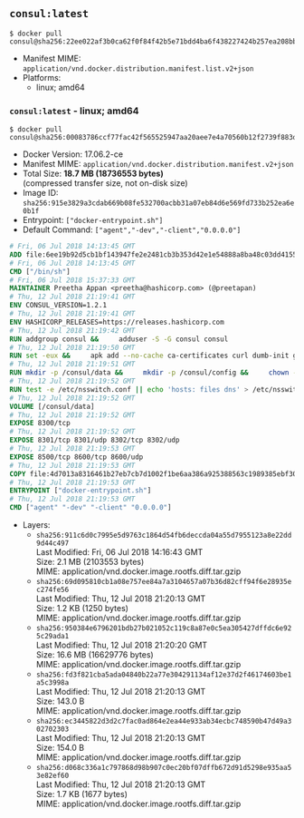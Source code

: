 ## `consul:latest`

```console
$ docker pull consul@sha256:22ee022af3b0ca62f0f84f42b5e71bdd4ba6f438227424b257ea208bb720b748
```

-	Manifest MIME: `application/vnd.docker.distribution.manifest.list.v2+json`
-	Platforms:
	-	linux; amd64

### `consul:latest` - linux; amd64

```console
$ docker pull consul@sha256:00083786ccf77fac42f565525947aa20aee7e4a70560b12f2739f883d021b146
```

-	Docker Version: 17.06.2-ce
-	Manifest MIME: `application/vnd.docker.distribution.manifest.v2+json`
-	Total Size: **18.7 MB (18736553 bytes)**  
	(compressed transfer size, not on-disk size)
-	Image ID: `sha256:915e3829a3cdab669b08fe532700acbb31a07eb84d6e569fd733b252ea6e0b1f`
-	Entrypoint: `["docker-entrypoint.sh"]`
-	Default Command: `["agent","-dev","-client","0.0.0.0"]`

```dockerfile
# Fri, 06 Jul 2018 14:13:45 GMT
ADD file:6ee19b92d5cb1bf143947fe2e2481cb3b353d42e1e54888a8ba48c03dd4155f2 in / 
# Fri, 06 Jul 2018 14:13:45 GMT
CMD ["/bin/sh"]
# Fri, 06 Jul 2018 15:37:33 GMT
MAINTAINER Preetha Appan <preetha@hashicorp.com> (@preetapan)
# Thu, 12 Jul 2018 21:19:41 GMT
ENV CONSUL_VERSION=1.2.1
# Thu, 12 Jul 2018 21:19:41 GMT
ENV HASHICORP_RELEASES=https://releases.hashicorp.com
# Thu, 12 Jul 2018 21:19:42 GMT
RUN addgroup consul &&     adduser -S -G consul consul
# Thu, 12 Jul 2018 21:19:50 GMT
RUN set -eux &&     apk add --no-cache ca-certificates curl dumb-init gnupg libcap openssl su-exec &&     gpg --keyserver pgp.mit.edu --recv-keys 91A6E7F85D05C65630BEF18951852D87348FFC4C &&     mkdir -p /tmp/build &&     cd /tmp/build &&     apkArch="$(apk --print-arch)" &&     case "${apkArch}" in         aarch64) consulArch='arm64' ;;         armhf) consulArch='arm' ;;         x86) consulArch='386' ;;         x86_64) consulArch='amd64' ;;         *) echo >&2 "error: unsupported architecture: ${apkArch} (see ${HASHICORP_RELEASES}/consul/${CONSUL_VERSION}/)" && exit 1 ;;     esac &&     wget ${HASHICORP_RELEASES}/consul/${CONSUL_VERSION}/consul_${CONSUL_VERSION}_linux_${consulArch}.zip &&     wget ${HASHICORP_RELEASES}/consul/${CONSUL_VERSION}/consul_${CONSUL_VERSION}_SHA256SUMS &&     wget ${HASHICORP_RELEASES}/consul/${CONSUL_VERSION}/consul_${CONSUL_VERSION}_SHA256SUMS.sig &&     gpg --batch --verify consul_${CONSUL_VERSION}_SHA256SUMS.sig consul_${CONSUL_VERSION}_SHA256SUMS &&     grep consul_${CONSUL_VERSION}_linux_${consulArch}.zip consul_${CONSUL_VERSION}_SHA256SUMS | sha256sum -c &&     unzip -d /bin consul_${CONSUL_VERSION}_linux_${consulArch}.zip &&     cd /tmp &&     rm -rf /tmp/build &&     apk del gnupg openssl &&     rm -rf /root/.gnupg &&     consul version
# Thu, 12 Jul 2018 21:19:51 GMT
RUN mkdir -p /consul/data &&     mkdir -p /consul/config &&     chown -R consul:consul /consul
# Thu, 12 Jul 2018 21:19:52 GMT
RUN test -e /etc/nsswitch.conf || echo 'hosts: files dns' > /etc/nsswitch.conf
# Thu, 12 Jul 2018 21:19:52 GMT
VOLUME [/consul/data]
# Thu, 12 Jul 2018 21:19:52 GMT
EXPOSE 8300/tcp
# Thu, 12 Jul 2018 21:19:52 GMT
EXPOSE 8301/tcp 8301/udp 8302/tcp 8302/udp
# Thu, 12 Jul 2018 21:19:53 GMT
EXPOSE 8500/tcp 8600/tcp 8600/udp
# Thu, 12 Jul 2018 21:19:53 GMT
COPY file:4d7013a8316461b27eb7cb7d1002f1be6aa386a925388563c1989385ebf30c2c in /usr/local/bin/docker-entrypoint.sh 
# Thu, 12 Jul 2018 21:19:53 GMT
ENTRYPOINT ["docker-entrypoint.sh"]
# Thu, 12 Jul 2018 21:19:53 GMT
CMD ["agent" "-dev" "-client" "0.0.0.0"]
```

-	Layers:
	-	`sha256:911c6d0c7995e5d9763c1864d54fb6deccda04a55d7955123a8e22dd9d44c497`  
		Last Modified: Fri, 06 Jul 2018 14:16:43 GMT  
		Size: 2.1 MB (2103553 bytes)  
		MIME: application/vnd.docker.image.rootfs.diff.tar.gzip
	-	`sha256:69d095810cb1a08e757ee84a7a3104657a07b36d82cff94f6e28935ec274fe56`  
		Last Modified: Thu, 12 Jul 2018 21:20:13 GMT  
		Size: 1.2 KB (1250 bytes)  
		MIME: application/vnd.docker.image.rootfs.diff.tar.gzip
	-	`sha256:950384e6796201bdb27b021052c119c8a87e0c5ea305427dffdc6e925c29ada1`  
		Last Modified: Thu, 12 Jul 2018 21:20:20 GMT  
		Size: 16.6 MB (16629776 bytes)  
		MIME: application/vnd.docker.image.rootfs.diff.tar.gzip
	-	`sha256:fd3f821cba5ada04840b22a77e304291134af12e37d2f46174603be1a5c3998a`  
		Last Modified: Thu, 12 Jul 2018 21:20:13 GMT  
		Size: 143.0 B  
		MIME: application/vnd.docker.image.rootfs.diff.tar.gzip
	-	`sha256:ec3445822d3d2c7fac0ad864e2ea44e933ab34ecbc748590b47d49a302702303`  
		Last Modified: Thu, 12 Jul 2018 21:20:13 GMT  
		Size: 154.0 B  
		MIME: application/vnd.docker.image.rootfs.diff.tar.gzip
	-	`sha256:d068c336a1c797868d98b907c0ec20bf07dffb672d91d5298e935aa53e82ef60`  
		Last Modified: Thu, 12 Jul 2018 21:20:13 GMT  
		Size: 1.7 KB (1677 bytes)  
		MIME: application/vnd.docker.image.rootfs.diff.tar.gzip
